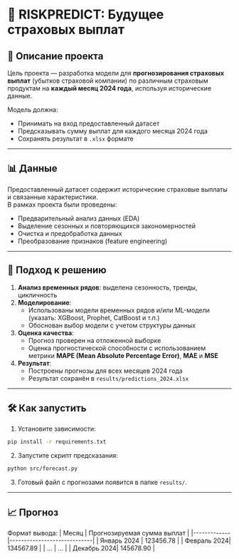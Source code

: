 # 🚀 RISKPREDICT: Будущее страховых выплат

## 📌 Описание проекта  
Цель проекта — разработка модели для **прогнозирования страховых выплат** (убытков страховой компании) по различным страховым продуктам на **каждый месяц 2024 года**, используя исторические данные.

Модель должна:
- Принимать на вход предоставленный датасет
- Предсказывать сумму выплат для каждого месяца 2024 года
- Сохранять результат в `.xlsx` формате

---

## 📊 Данные  
Предоставленный датасет содержит исторические страховые выплаты и связанные характеристики.  
В рамках проекта были проведены:
- Предварительный анализ данных (EDA)
- Выделение сезонных и повторяющихся закономерностей
- Очистка и предобработка данных
- Преобразование признаков (feature engineering)

---

## 🧠 Подход к решению  
1. **Анализ временных рядов**: выделена сезонность, тренды, цикличность  
2. **Моделирование**:
   - Использованы модели временных рядов и/или ML-модели (указать: XGBoost, Prophet, CatBoost и т.п.)
   - Обоснован выбор модели с учетом структуры данных
3. **Оценка качества**:
   - Прогноз проверен на отложенной выборке
   - Оценка прогностической способности с использованием метрики **MAPE (Mean Absolute Percentage Error)**, **MAE** и **MSE**
4. **Результат**:
   - Построены прогнозы для всех месяцев 2024 года
   - Результат сохранён в `results/predictions_2024.xlsx`

---

## 🛠 Как запустить  
1. Установите зависимости:
```bash
pip install -r requirements.txt
```
2. Запустите скрипт предсказания:
```bash
python src/forecast.py
```
3. Готовый файл с прогнозами появится в папке `results/`.

---

## 📈 Прогноз  
Формат вывода:
| Месяц       | Прогнозируемая сумма выплат |
|-------------|-----------------------------|
| Январь 2024 | 123456.78                   |
| Февраль 2024| 134567.89                   |
| ...         | ...                         |
| Декабрь 2024| 145678.90                   |